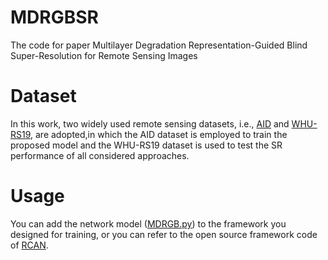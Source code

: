 # MDRGBSR
The code for paper Multilayer Degradation Representation-Guided Blind Super-Resolution for Remote Sensing Images

# Dataset
In this work, two widely used remote sensing datasets, i.e., [AID](https://arxiv.org/abs/1608.05167v1) and [WHU-RS19](http://www.escience.cn/people/yangwen/WHU-RS19.html), are adopted,in which the AID dataset is employed to train the proposed model and the WHU-RS19 dataset is used to test the SR performance of all considered approaches.

# Usage
You can add the network model ([MDRGB.py](https://github.com/lijierhhh/MDRGBSR/blob/main/MDRGB.py)) to the framework you designed for training, or you can refer to the open source framework code of [RCAN](https://github.com/yulunzhang/RCAN).
